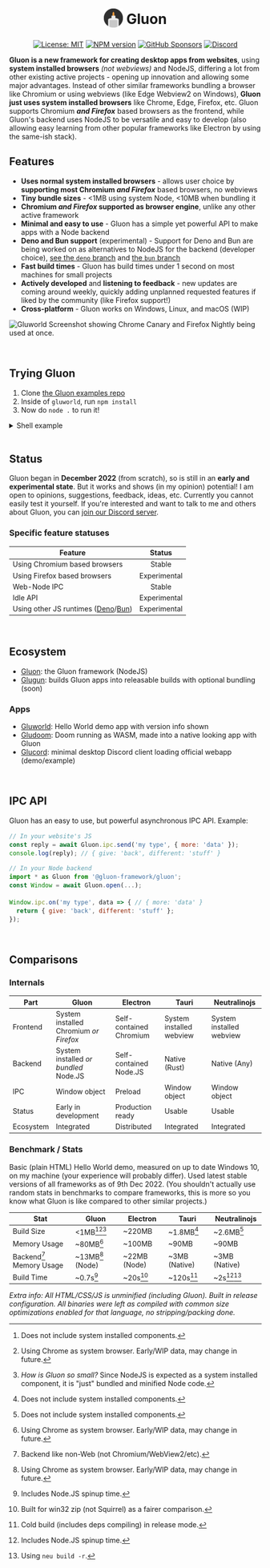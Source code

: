 <h1 align="center">
<sub><img src="assets/logo.png" height="38" width="38"></sub>
Gluon
</h1>

<span align="center">

[![License: MIT](https://img.shields.io/badge/License-MIT-blue.svg)](https://choosealicense.com/licenses/mit)
[![NPM version](https://img.shields.io/npm/v/@gluon-framework/gluon)](https://www.npmjs.com/package/@gluon-framework/gluon)
[![GitHub Sponsors](https://img.shields.io/github/sponsors/CanadaHonk?label=Sponsors&logo=github)](https://github.com/sponsors/CanadaHonk)
[![Discord](https://img.shields.io/discord/1051940602704564244.svg?label=&logo=discord&logoColor=ffffff&color=7389D8&labelColor=6A7EC2)](https://discord.gg/RFtUCA8fST)

</span>

**Gluon is a new framework for creating desktop apps from websites**, using **system installed browsers** *(not webviews)* and NodeJS, differing a lot from other existing active projects - opening up innovation and allowing some major advantages. Instead of other similar frameworks bundling a browser like Chromium or using webviews (like Edge Webview2 on Windows), **Gluon just uses system installed browsers** like Chrome, Edge, Firefox, etc. Gluon supports Chromium ***and Firefox*** based browsers as the frontend, while Gluon's backend uses NodeJS to be versatile and easy to develop (also allowing easy learning from other popular frameworks like Electron by using the same-ish stack).

## Features
- **Uses normal system installed browsers** - allows user choice by **supporting most Chromium *and Firefox*** based browsers,  no webviews
- **Tiny bundle sizes** - <1MB using system Node, <10MB when bundling it
- **Chromium *and Firefox* supported as browser engine**, unlike any other active framework
- **Minimal and easy to use** - Gluon has a simple yet powerful API to make apps with a Node backend
- **Deno and Bun support** (experimental) - Support for Deno and Bun are being worked on as alternatives to NodeJS for the backend (developer choice), [see the `deno` branch](https://github.com/gluon-framework/gluon/tree/deno) and [the `bun` branch](https://github.com/gluon-framework/gluon/tree/bun)
- **Fast build times** - Gluon has build times under 1 second on most machines for small projects
- **Actively developed** and **listening to feedback** - new updates are coming around weekly, quickly adding unplanned requested features if liked by the community (like Firefox support!)
- **Cross-platform** - Gluon works on Windows, Linux, and macOS (WIP)
<!-- - **No forks needed** - Gluon doesn't need forks of Node or Chromium/etc to use them, it just uses normal versions -->

![Gluworld Screenshot showing Chrome Canary and Firefox Nightly being used at once.](https://user-images.githubusercontent.com/19228318/210174682-b261dba0-8b3c-4ca0-8093-aeeb9fdbc52d.png)

<br>

## Trying Gluon
1. Clone [the Gluon examples repo](https://github.com/gluon-framework/examples)
2. Inside of `gluworld`, run `npm install`
3. Now do `node .` to run it!

<details>
<summary>Shell example</summary>

```sh
$ git clone https://github.com/gluon-framework/examples.git
$ cd examples
$ cd gluworld
$ npm install
...
$ node .
```

</details>

<br>

## Status
Gluon began in **December 2022** (from scratch), so is still in an **early and experimental state**. But it works and shows (in my opinion) potential! I am open to opinions, suggestions, feedback, ideas, etc. Currently you cannot easily test it yourself. If you're interested and want to talk to me and others about Gluon, you can [join our Discord server](https://discord.gg/RFtUCA8fST).

### Specific feature statuses
| Feature | Status |
| ------- | :----: |
| Using Chromium based browsers | Stable |
| Using Firefox based browsers | Experimental |
| Web-Node IPC | Stable |
| Idle API | Experimental |
| Using other JS runtimes ([Deno](https://github.com/gluon-framework/gluon/tree/deno)/[Bun](https://github.com/gluon-framework/gluon/tree/bun)) | Experimental |

<br>

## Ecosystem
- [Gluon](https://github.com/gluon-framework/gluon): the Gluon framework (NodeJS)
- [Glugun](https://github.com/gluon-framework/glugun): builds Gluon apps into releasable builds with optional bundling (soon)

### Apps
- [Gluworld](https://github.com/gluon-framework/examples/tree/main/gluworld): Hello World demo app with version info shown
- [Gludoom](https://github.com/gluon-framework/examples/tree/main/gludoom): Doom running as WASM, made into a native looking app with Gluon
- [Glucord](https://github.com/gluon-framework/examples/tree/main/glucord): minimal desktop Discord client loading official webapp (demo/example)

<br>

## IPC API
Gluon has an easy to use, but powerful asynchronous IPC API. Example:
```js
// In your website's JS
const reply = await Gluon.ipc.send('my type', { more: 'data' });
console.log(reply); // { give: 'back', different: 'stuff' }
```

```js
// In your Node backend
import * as Gluon from '@gluon-framework/gluon';
const Window = await Gluon.open(...);

Window.ipc.on('my type', data => { // { more: 'data' }
  return { give: 'back', different: 'stuff' };
});
```

<br>

## Comparisons
### Internals
| Part | Gluon | Electron | Tauri | Neutralinojs |
| ---- | ----- | -------- | ------------ | ----- |
| Frontend | System installed Chromium *or Firefox* | Self-contained Chromium | System installed webview | System installed webview |
| Backend | System installed *or bundled* Node.JS | Self-contained Node.JS | Native (Rust) | Native (Any) |
| IPC | Window object | Preload | Window object | Window object |
| Status | Early in development | Production ready | Usable | Usable |
| Ecosystem | Integrated | Distributed | Integrated | Integrated |


### Benchmark / Stats
Basic (plain HTML) Hello World demo, measured on up to date Windows 10, on my machine (your experience will probably differ). Used latest stable versions of all frameworks as of 9th Dec 2022. (You shouldn't actually use random stats in benchmarks to compare frameworks, this is more so you know what Gluon is like compared to other similar projects.)

| Stat | Gluon | Electron | Tauri | Neutralinojs |
| ---- | ----- | -------- | ------------ | ----- |
| Build Size | <1MB[^system][^gluon][^1] | ~220MB | ~1.8MB[^system] | ~2.6MB[^system] |
| Memory Usage | ~80MB[^gluon] | ~100MB | ~90MB | ~90MB |
| Backend[^2] Memory Usage | ~13MB[^gluon] (Node) | ~22MB (Node) | ~3MB (Native) | ~3MB (Native) |
| Build Time | ~0.7s[^3] | ~20s[^4] | ~120s[^5] | ~2s[^3][^6] |

*Extra info: All HTML/CSS/JS is unminified (including Gluon). Built in release configuration. All binaries were left as compiled with common size optimizations enabled for that language, no stripping/packing done.*

[^system]: Does not include system installed components.
[^gluon]: Using Chrome as system browser. Early/WIP data, may change in future.

[^1]: *How is Gluon so small?* Since NodeJS is expected as a system installed component, it is "just" bundled and minified Node code.
[^2]: Backend like non-Web (not Chromium/WebView2/etc).
[^3]: Includes Node.JS spinup time.
[^4]: Built for win32 zip (not Squirrel) as a fairer comparison.
[^5]: Cold build (includes deps compiling) in release mode.
[^6]: Using `neu build -r`.